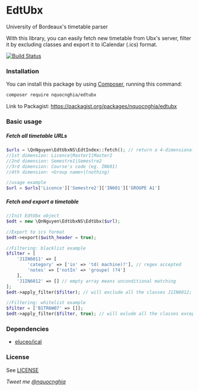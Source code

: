 # EdtUbx
University of Bordeaux's timetable parser

With this library, you can easily fetch new timetable from Ubx's server, filter it by excluding classes and export it to iCalendar (.ics) format.

[![Build Status](https://travis-ci.org/nquocnghia/EdtUbx.svg?branch=master)](https://travis-ci.org/nquocnghia/EdtUbx)

### Installation

You can install this package by using [Composer](http://getcomposer.org), running this command:

```sh
composer require nquocnghia/edtubx
```

Link to Packagist: https://packagist.org/packages/nquocnghia/edtubx

### Basic usage

##### Fetch all timetable URLs

```php
$urls = \QnNguyen\EdtUbxNS\EdtIndex::fetch(); // return a 4-dimensional array
//1st dimension: Licence|Master1|Master2
//2nd dimension: Semestre1|Semestre2
//3rd dimension: Course's code (eg. IN601)
//4th dimension: <Group name>|(nothing)

//usage example
$url = $urls['Licence']['Semestre2']['IN601']['GROUPE A1']
```

##### Fetch and export a timetable

```php
//Init EdtUbx object
$edt = new \QnNguyen\EdtUbxNS\EdtUbx($url);

//Export to ics format
$edt->export($with_header = true);

//Filtering: blacklist example
$filter = [
    'J1IN6011' => [
        'category' => ['in' => 'td( machine)?'], // regex accepted
        'notes' => ['notIn' => 'groupe( )?4']
    ],
    'J1IN6012' => [] // empty array means unconditional matching
];
$edt->apply_filter($filter); // will exclude all the classes J1IN6012; and J1IN6011 of category 'TD' that are not for 'Groupe 4'

//Filtering: whitelist example
$filter = ['B1TR6W07' => []];
$edt->apply_filter($filter, true); // will exlude all the classes except ones that have code 'B1TR6W07'
```

### Dependencies
- [eluceo/ical](https://github.com/markuspoerschke/iCal)

### License
See [LICENSE](LICENSE)

_Tweet me [@nquocnghia](https://twitter.com/nquocnghia "nquocnghia on twitter")_
